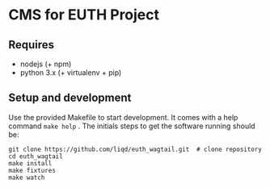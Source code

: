 # CMS for EUTH Project

## Requires

 * nodejs (+ npm)
 * python 3.x (+ virtualenv + pip)


## Setup and development

Use the provided Makefile to start development. It comes with a help command
`make help` . The initials steps to get the software running should be:

```
git clone https://github.com/liqd/euth_wagtail.git  # clone repository
cd euth_wagtail
make install
make fixtures
make watch
```
